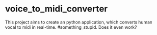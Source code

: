 # voice_to_midi_converter

This project aims to create an python application, which converts human vocal to midi in real-time.
#something_stupid. Does it even work?
